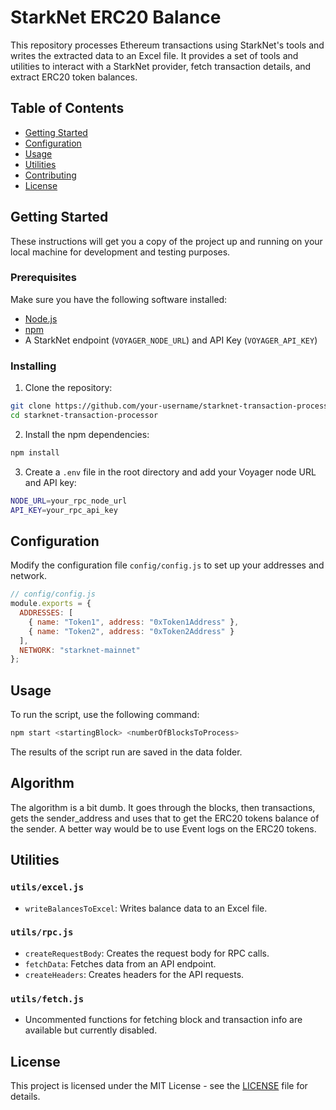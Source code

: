 # StarkNet ERC20 Balance

This repository processes Ethereum transactions using StarkNet's tools and writes the extracted data to an Excel file. It provides a set of tools and utilities to interact with a StarkNet provider, fetch transaction details, and extract ERC20 token balances.

## Table of Contents

- [Getting Started](#getting-started)
- [Configuration](#configuration)
- [Usage](#usage)
- [Utilities](#utilities)
- [Contributing](#contributing)
- [License](#license)

## Getting Started

These instructions will get you a copy of the project up and running on your local machine for development and testing purposes.

### Prerequisites

Make sure you have the following software installed:

- [Node.js](https://nodejs.org/)
- [npm](https://npmjs.com/)
- A StarkNet endpoint (`VOYAGER_NODE_URL`) and API Key (`VOYAGER_API_KEY`)

### Installing

1. Clone the repository:

```bash
git clone https://github.com/your-username/starknet-transaction-processor.git
cd starknet-transaction-processor
```

2. Install the npm dependencies:

```bash
npm install
```

3. Create a `.env` file in the root directory and add your Voyager node URL and API key:

```bash
NODE_URL=your_rpc_node_url
API_KEY=your_rpc_api_key
```

## Configuration

Modify the configuration file `config/config.js` to set up your addresses and network.

```javascript
// config/config.js
module.exports = {
  ADDRESSES: [
    { name: "Token1", address: "0xToken1Address" },
    { name: "Token2", address: "0xToken2Address" }
  ],
  NETWORK: "starknet-mainnet"
};

```

## Usage

To run the script, use the following command:

```bash
npm start <startingBlock> <numberOfBlocksToProcess>
```

The results of the script run are saved in the data folder.

## Algorithm

The algorithm is a bit dumb. It goes through the blocks, then transactions, gets the sender_address and uses that to get the ERC20 tokens balance of the sender. 
A better way would be to use Event logs on the ERC20 tokens.

## Utilities

### `utils/excel.js`

- `writeBalancesToExcel`: Writes balance data to an Excel file.

### `utils/rpc.js`

- `createRequestBody`: Creates the request body for RPC calls.
- `fetchData`: Fetches data from an API endpoint.
- `createHeaders`: Creates headers for the API requests.

### `utils/fetch.js`

- Uncommented functions for fetching block and transaction info are available but currently disabled.

## License

This project is licensed under the MIT License - see the [LICENSE](LICENSE) file for details.

